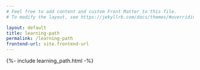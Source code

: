 ```yaml
---
# Feel free to add content and custom Front Matter to this file.
# To modify the layout, see https://jekyllrb.com/docs/themes/#overriding-theme-defaults

layout: default
title: learning-path
permalink: /learning-path
frontend-url: site.frontend-url
---
```


{%- include learning_path.html -%}
